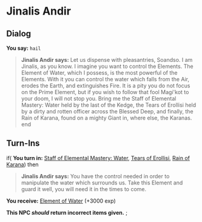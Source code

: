 # Jinalis Andir
## Dialog

**You say:** `hail`


>**Jinalis Andir says:** Let us dispense with pleasantries, Soandso. I am Jinalis, as you know. I imagine you want to control the Elements. The Element of Water, which I possess, is the most powerful of the Elements. With it you can control the water which falls from the Air, erodes the Earth, and extinguishes Fire. It is a pity you do not focus on the Prime Element, but if you wish to follow that fool Magi'kot to your doom, I will not stop you. Bring me the Staff of Elemental Mastery: Water held by the last of the Kedge, the Tears of Erollisi held by a dirty and rotten officer across the Blessed Deep, and finally, the Rain of Karana, found on a mighty Giant in, where else, the Karanas.
end

## Turn-Ins




if( **You turn in:** [Staff of Elemental Mastery: Water](/item/11569), [Tears of Erollisi](/item/28040), [Rain of Karana](/item/28041)) then


>**Jinalis Andir says:** You have the control needed in order to manipulate the water which surrounds us. Take this Element and guard it well, you will need it in the times to come.


 **You receive:**  [Element of Water](/item/28006) (+3000 exp)

**This NPC *should* return incorrect items given.**
;


